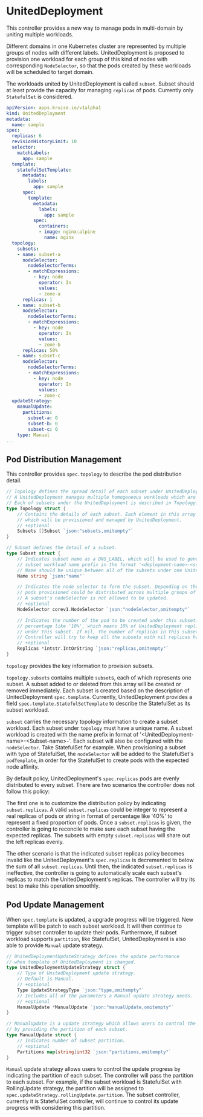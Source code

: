 # UnitedDeployment

  This controller provides a new way to manage pods in multi-domain
  by uniting multiple workloads.

  Different domains in one Kubernetes cluster are represented by multiple groups of
  nodes with different labels. UnitedDeployment is proposed to provision one workload
  for each group of this kind of nodes with corresponding `NodeSelector`, so that
  the pods created by these workloads will be scheduled to target domain.

  The workloads united by UnitedDeployment is called `subset`.
  Subset should at least provide the capacity for managing `replicas` of pods.
  Currently only `StatefulSet` is considered.

```yaml
apiVersion: apps.kruise.io/v1alpha1
kind: UnitedDeployment
metadata:
  name: sample
spec:
  replicas: 6
  revisionHistoryLimit: 10
  selector:
    matchLabels:
      app: sample
  template:
    statefulSetTemplate:
      metadata:
        labels:
          app: sample
      spec:
        template:
          metadata:
            labels:
              app: sample
          spec:
            containers:
            - image: nginx:alpine
              name: nginx
  topology:
    subsets:
    - name: subset-a
      nodeSelector:
        nodeSelectorTerms:
        - matchExpressions:
          - key: node
            operator: In
            values:
            - zone-a
      replicas: 1
    - name: subset-b
      nodeSelector:
        nodeSelectorTerms:
        - matchExpressions:
          - key: node
            operator: In
            values:
            - zone-b
      replicas: 50%
    - name: subset-c
      nodeSelector:
        nodeSelectorTerms:
        - matchExpressions:
          - key: node
            operator: In
            values:
            - zone-c
  updateStrategy:
    manualUpdate:
      partitions:
        subset-a: 0
        subset-b: 0
        subset-c: 0
    type: Manual
...
```

## Pod Distribution Management

  This controller provides `spec.topology` to describe the pod distribution detail.

```go
// Topology defines the spread detail of each subset under UnitedDeployment.
// A UnitedDeployment manages multiple homogeneous workloads which are called subset.
// Each of subsets under the UnitedDeployment is described in Topology.
type Topology struct {
	// Contains the details of each subset. Each element in this array represents one subset
	// which will be provisioned and managed by UnitedDeployment.
	// +optional
	Subsets []Subset `json:"subsets,omitempty"`
}

// Subset defines the detail of a subset.
type Subset struct {
	// Indicates subset name as a DNS_LABEL, which will be used to generate
	// subset workload name prefix in the format '<deployment-name>-<subset-name>-'.
	// Name should be unique between all of the subsets under one UnitedDeployment.
	Name string `json:"name"`

	// Indicates the node selector to form the subset. Depending on the node selector,
	// pods provisioned could be distributed across multiple groups of nodes.
	// A subset's nodeSelector is not allowed to be updated.
	// +optional
	NodeSelector corev1.NodeSelector `json:"nodeSelector,omitempty"`

	// Indicates the number of the pod to be created under this subset. Replicas could also be
	// percentage like '10%', which means 10% of UnitedDeployment replicas of pods will be distributed
	// under this subset. If nil, the number of replicas in this subset is determined by controller.
	// Controller will try to keep all the subsets with nil replicas have average pods.
	// +optional
	Replicas *intstr.IntOrString `json:"replicas,omitempty"`
}
```

  `topology` provides the key information to provision subsets.

  `topology.subsets` contains multiple `subset`s, each of which represents one subset.
  A subset added to or deleted from this array will be created or removed immediately.
  Each subset is created based on the description of UnitedDeployment `spec.template`.
  Currently, UnitedDeployment provides a field `spec.template.StatefulSetTemplate` to describe the StatefulSet
  as its subset workload.

  `subset` carries the necessary topology information to create a subset workload.
  Each subset under `topology` must have a unique name.
  A subset workload is created with the name prefix in format of '\<UnitedDeployment-name\>-\<Subset-name\>-'.
  Each subset will also be configured with the `nodeSelector`. Take StatefulSet for example.
  When provisioning a subset with type of StatefulSet, the `nodeSelector` will be added
  to the StatefulSet's `podTemplate`, in order for the StatefulSet to create pods with the expected node affinity.

  By default policy, UnitedDeployment's `spec.replicas` pods are evenly distributed to every subset.
  There are two scenarios the controller does not follow this policy:

  The first one is to customize the distribution policy by indicating `subset.replicas`.
  A valid `subset.replicas` could be integer to represent a real replicas of pods or
  string in format of percentage like '40%' to represent a fixed proportion of pods.
  Once a `subset.replicas` is given, the controller is going to reconcile to make sure each subset having the expected replicas.
  The subsets with empty `subset.replicas` will share out the left replicas evenly.

  The other scenario is that the indicated subset replicas policy becomes invalid like the UnitedDeployment's `spec.replicas` is decremented to below the sum of all `subset.replicas`.
  Until then, the indicated `subset.replicas` is ineffective, the controller is going to automatically scale each subset's replicas
  to match the UnitedDeployment's replicas. The controller will try its best to make this operation smoothly.

## Pod Update Management

  When `spec.template` is updated, a upgrade progress will be triggered.
  New template will be patch to each subset workload. It will then continue to trigger subset controller to update their pods.
  Furthermore, if subset workload supports `partition`, like StatefulSet, UnitedDeployment is also able to
  provide `Manual` update strategy.

```go
// UnitedDeploymentUpdateStrategy defines the update performance
// when template of UnitedDeployment is changed.
type UnitedDeploymentUpdateStrategy struct {
	// Type of UnitedDeployment update strategy.
	// Default is Manual.
	// +optional
	Type UpdateStrategyType `json:"type,omitempty"`
	// Includes all of the parameters a Manual update strategy needs.
	// +optional
	ManualUpdate *ManualUpdate `json:"manualUpdate,omitempty"`
}

// ManualUpdate is a update strategy which allows users to control the update progress
// by providing the partition of each subset.
type ManualUpdate struct {
	// Indicates number of subset partition.
	// +optional
	Partitions map[string]int32 `json:"partitions,omitempty"`
}
```

  `Manual` update strategy allows users to control the update progress by indicating the partition of each subset.
  The controller will pass the partition to each subset. For example, if the subset workload is StatefulSet with RollingUpdate
  strategy, the partition will be assigned to `spec.updateStrategy.rollingUpdate.partition`.
  The subset controller, currently it is StatefulSet controller, will continue to control its update progress with considering this partition.
